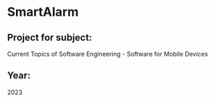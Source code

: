 # SmartAlarm
## Project for subject: 
Current Topics of Software Engineering - Software for Mobile Devices 
## Year:
2023
